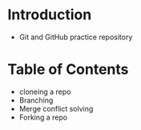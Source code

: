 # Introduction
 - Git and GitHub practice repository
 
 # Table of Contents
 - cloneing a repo
 - Branching
 - Merge conflict solving
 - Forking a repo 
